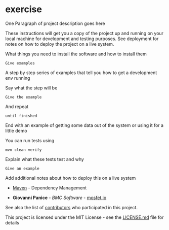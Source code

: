 # exercise

One Paragraph of project description goes here


These instructions will get you a copy of the project up and running on your local machine for development and testing purposes. See deployment for notes on how to deploy the project on a live system.


What things you need to install the software and how to install them

```
Give examples
```


A step by step series of examples that tell you how to get a development env running

Say what the step will be

```
Give the example
```

And repeat

```
until finished
```

End with an example of getting some data out of the system or using it for a little demo


You can run tests using

```
mvn clean verify
```


Explain what these tests test and why

```
Give an example
```


Add additional notes about how to deploy this on a live system


* [Maven](https://maven.apache.org/) - Dependency Management


* **Giovanni Panice** - *BMC Software* - [mosfet.io](https://mosfet.io)

See also the list of [contributors](CONTRIBUTORS.md) who participated in this project.


This project is licensed under the MIT License - see the [LICENSE.md](LICENSE.md) file for details

